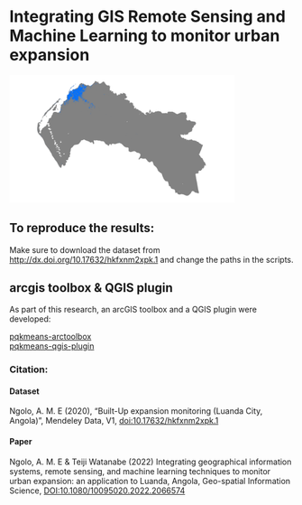 # Integrating GIS Remote Sensing and Machine Learning to monitor urban expansion

<kbd><img src="luanda_urban.gif" alt="luanda_urban" width="400"/></kbd>

## To reproduce the results: 

Make sure to download the dataset from http://dx.doi.org/10.17632/hkfxnm2xpk.1 and change the paths in the scripts.

## arcgis toolbox & QGIS plugin

As part of this research, an arcGIS toolbox and a QGIS plugin were developed:

[pqkmeans-arctoolbox](https://github.com/arngolo/pqkmeans-arctoolbox)  
[pqkmeans-qgis-plugin](https://github.com/arngolo/pqkmeans-qgis-plugin)  

### Citation: 

#### Dataset
Ngolo, A. M. E (2020), “Built-Up expansion monitoring (Luanda City, Angola)”, Mendeley Data, V1, [doi:10.17632/hkfxnm2xpk.1](http://dx.doi.org/10.17632/hkfxnm2xpk.1)

#### Paper
Ngolo, A. M. E & Teiji Watanabe (2022) Integrating geographical information systems, remote sensing, and machine learning techniques to monitor urban expansion: an application to Luanda, Angola, Geo-spatial Information Science, [DOI:10.1080/10095020.2022.2066574](https://doi.org/10.1080/10095020.2022.2066574)
